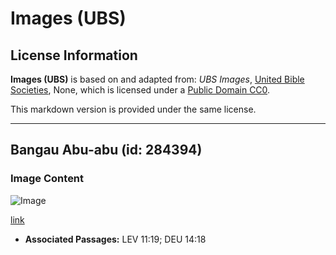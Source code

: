 # Images (UBS)

## License Information

**Images (UBS)** is based on and adapted from: _UBS Images_, [United Bible Societies](https://unitedbiblesocieties.org/), None, which is licensed under a [Public Domain CC0](https://creativecommons.org/public-domain/cc0/).

This markdown version is provided under the same license.



--------------------------------

## Bangau Abu-abu (id: 284394)

### Image Content

![Image](https://cdn.aquifer.bible/aquifer-content/resources/Media/WEB-0276_grey_heron.jpg)

[link](https://cdn.aquifer.bible/aquifer-content/resources/Media/WEB-0276_grey_heron.jpg)

* **Associated Passages:** LEV 11:19; DEU 14:18

